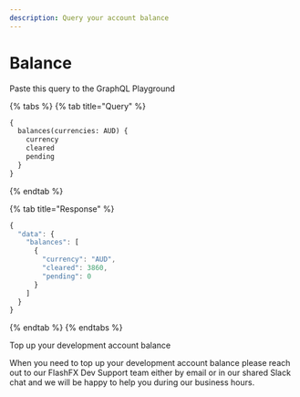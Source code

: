 ```yaml
---
description: Query your account balance
---
```


# Balance

Paste this query to the GraphQL Playground

{% tabs %}
{% tab title="Query" %}
```graphql
{
  balances(currencies: AUD) {
    currency
    cleared
    pending
  }
}
```
{% endtab %}

{% tab title="Response" %}
```javascript
{
  "data": {
    "balances": [
      {
        "currency": "AUD",
        "cleared": 3860,
        "pending": 0
      }
    ]
  }
}
```
{% endtab %}
{% endtabs %}

Top up your development account balance

When you need to top up your development account balance please reach out to our FlashFX Dev Support team either by email or in our shared Slack chat and we will be happy to help you during our business hours.



